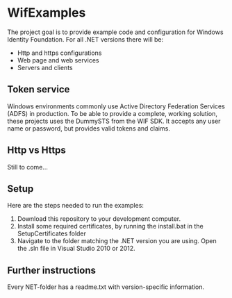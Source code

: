 WifExamples
===========

The project goal is to provide example code and configuration for Windows Identity Foundation. For all .NET versions there will be:
* Http and https configurations
* Web page and web services
* Servers and clients

Token service
-------------
Windows environments commonly use Active Directory Federation Services (ADFS) in production. To be able to provide a complete, working solution, these projects uses the DummySTS from the WIF SDK. It accepts any user name or password, but provides valid tokens and claims.  

Http vs Https
-------------
Still to come...

Setup
-----
Here are the steps needed to run the examples:
1. Download this repository to your development computer.
2. Install some required certificates, by running the install.bat in the SetupCertificates folder
3. Navigate to the folder matching the .NET version you are using. Open the .sln file in Visual Studio 2010 or 2012.

Further instructions
--------------------
Every NET-folder has a readme.txt with version-specific information.
